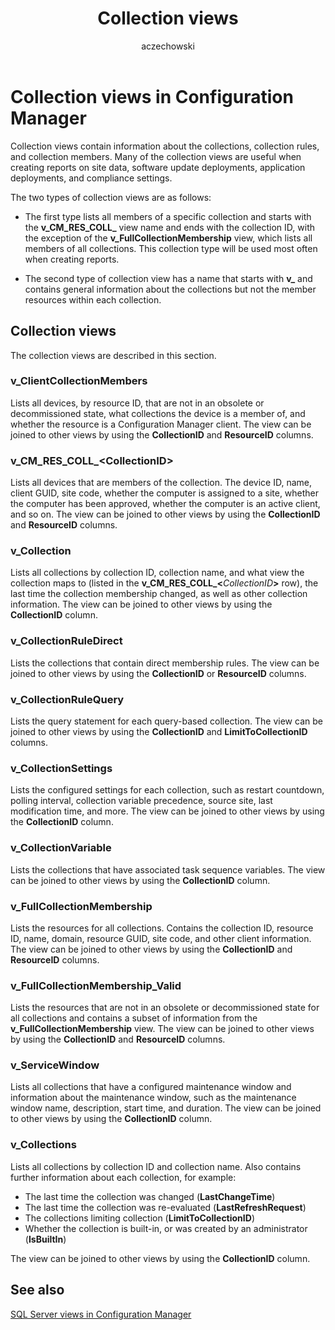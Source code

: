 ﻿---
title: Collection views
titleSuffix: Configuration Manager
description: Information about the collections, collection rules, and collection members.
ms.date: 04/30/2019
ms.prod: configuration-manager
ms.technology: configmgr-other
ms.topic: conceptual


ms.assetid: fbccfda5-8577-41ba-9e89-ce027e1917e2
author: aczechowski
ms.author: aaroncz
manager: dougeby
---

# Collection views in Configuration Manager

Collection views contain information about the collections, collection rules, and collection members. Many of the collection views are useful when creating reports on site data, software update deployments, application deployments, and compliance settings.

The two types of collection views are as follows:

- The first type lists all members of a specific collection and starts with the **v\_CM\_RES\_COLL\_** view name and ends with the collection ID, with the exception of the **v\_FullCollectionMembership** view, which lists all members of all collections. This collection type will be used most often when creating reports.

- The second type of collection view has a name that starts with **v\_** and contains general information about the collections but not the member resources within each collection.

## Collection views

The collection views are described in this section.

### v_ClientCollectionMembers

Lists all devices, by resource ID, that are not in an obsolete or decommissioned state, what collections the device is a member of, and whether the resource is a Configuration Manager client.
The view can be joined to other views by using the **CollectionID** and **ResourceID** columns.
 
### v_CM_RES_COLL_&lt;CollectionID&gt;

Lists all devices that are members of the collection. The device ID, name, client GUID, site code, whether the computer is assigned to a site, whether the computer has been approved, whether the computer is an active client, and so on.
The view can be joined to other views by using the **CollectionID** and **ResourceID** columns.
 
### v_Collection

Lists all collections by collection ID, collection name, and what view the collection maps to (listed in the **v_CM_RES_COLL_&lt;**<em>CollectionID</em>**&gt;** row), the last time the collection membership changed, as well as other collection information.
The view can be joined to other views by using the **CollectionID** column.
 
### v_CollectionRuleDirect

Lists the collections that contain direct membership rules.
The view can be joined to other views by using the **CollectionID** or **ResourceID** columns.
 
### v_CollectionRuleQuery

Lists the query statement for each query-based collection.
The view can be joined to other views by using the **CollectionID** and **LimitToCollectionID** columns.
 
### v_CollectionSettings

Lists the configured settings for each collection, such as restart countdown, polling interval, collection variable precedence, source site, last modification time, and more.
The view can be joined to other views by using the **CollectionID** column.
 
### v_CollectionVariable

Lists the collections that have associated task sequence variables.
The view can be joined to other views by using the **CollectionID** column.
 
### v_FullCollectionMembership

Lists the resources for all collections. Contains the collection ID, resource ID, name, domain, resource GUID, site code, and other client information.
The view can be joined to other views by using the **CollectionID** and **ResourceID** columns.
 
### v_FullCollectionMembership_Valid

Lists the resources that are not in an obsolete or decommissioned state for all collections and contains a subset of information from the **v_FullCollectionMembership** view.
The view can be joined to other views by using the **CollectionID** and **ResourceID** columns.
 
### v_ServiceWindow

Lists all collections that have a configured maintenance window and information about the maintenance window, such as the maintenance window name, description, start time, and duration.
The view can be joined to other views by using the **CollectionID** column.
 
### v_Collections

Lists all collections by collection ID and collection name. Also contains further information about each collection, for example:
- The last time the collection was changed (**LastChangeTime**)
- The last time the collection was re-evaluated (**LastRefreshRequest**)
- The collections limiting collection (**LimitToCollectionID**)
- Whether the collection is built-in, or was created by an administrator (**IsBuiltIn**)

The view can be joined to other views by using the **CollectionID** column.

## See also

[SQL Server views in Configuration Manager](sql-server-views-configuration-manager.md)  
